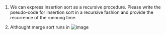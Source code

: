 1. We can express insertion sort as a recursive procedure. Please write the pseudo-code for insertion sort in a recursive fashion and provide the recurrence of the runnung time.

2. Althought merge sort runs in ![image](https://github.com/jysh1214/ntut_algorithm2018/tree/master/image/CodeCogsEqn.gif)
